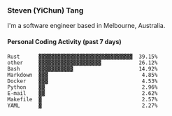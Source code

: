### Steven (YiChun) Tang

I'm a software engineer based in Melbourne, Australia.

#### Personal Coding Activity (past 7 days)
```
Rust      ▓▓▓▓▓▓▓▓▓▓▓▓▓▓▓▓▓▓▓▓▓▓▓▓▓▓▓▓▓▓  39.15%
other     ▓▓▓▓▓▓▓▓▓▓▓▓▓▓▓▓▓▓▓▓            26.12%
Bash      ▓▓▓▓▓▓▓▓▓▓▓                     14.92%
Markdown  ▓▓▓                              4.85%
Docker    ▓▓▓                              4.53%
Python    ▓▓                               2.96%
E-mail    ▓▓                               2.62%
Makefile  ▓                                2.57%
YAML      ▓                                2.27%
```
